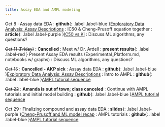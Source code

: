 ```yaml
---
title: Assay EDA and AMPL modeling
---
```


Oct 8
: Assay data EDA
: **github**{: .label .label-blue }[Exploratory Data Analysis: Assay Descriptions](https://github.com/UCSF-ATOM-trainees/NEK-assay-description-eda/tree/main)
: IC50 & Cheng-Prusoff equation together
: **article**{: .label .label-purple }[IC50 vs Ki](https://krhornberger.substack.com/p/tweetorial-ic50-vs-ki)
: Discuss ML algorithms, any questions?

~~Oct 11 (Friday)~~ 
: **Cancelled**
: Meet w/ Dr. Ardell
: **present results**{: .label .label-red } Present Assay EDA results (Experimental_Platform.md, notebooks w/ graphs)
: Discuss ML algorithms, any questions?

~~Oct 15~~ 
: **Cancelled - AKP sick** 
: Assay data EDA
: **github**{: .label .label-blue }[Exploratory Data Analysis: Assay Descriptions](https://github.com/UCSF-ATOM-trainees/NEK-assay-description-eda/tree/main)
: Intro to AMPL
: **github**{: .label .label-blue }[AMPL tutorial sequence](https://github.com/UCSF-ATOM-trainees/NEK-AMPL-tutorials-sequence/tree/main)

~~Oct 22~~
: **Amanda is out of town; class canceled**
: Continue with AMPL tutorials and initial model building
: **github**{: .label .label-blue }[AMPL tutorial sequence](https://github.com/UCSF-ATOM-trainees/NEK-AMPL-tutorials-sequence/tree/main)

Oct 29
: Finalizing compound and assay data EDA
: **slides**{: .label .label-purple }[Cheng-Prusoff and ML model recap](https://docs.google.com/presentation/d/1ft710b4wzRsxNJbS6pZ6uJOwUKC04A0lPszvqV_Zxac/edit?usp=sharing)
: AMPL tutorials
: **github**{: .label .label-blue }[AMPL tutorial sequence](https://github.com/UCSF-ATOM-trainees/NEK-AMPL-tutorials-sequence/tree/main)
